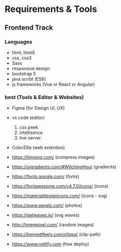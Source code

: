 # Requirements & Tools
## Frontend Track 

### Languages 
- html, html5
- css, css3
- Sass 
- responsive design
- bootstrap 5
- java scribt (ES6)
- js frameworks (Vue or React or Angular)

### best (Tools & Editor & Websites)  
- Figma (for Design UI, UX)

- vs code (editor) 
    1. css peek
    2. intellisence
    3. live server
    
- ColorZilla (web extention)

- https://tinypng.com/ (compress images)
- https://uigradients.com/#WitchingHour (gradients)
- https://fonts.google.com/ (fonts)
- https://fontawesome.com/v4.7.0/icons/ (icons)
- https://materialdesignicons.com/  (icons - svg)
- https://www.pexels.com/ (photos)
- https://getwaves.io/ (svg waves)
- http://lorempixel.com/ (random images)
- https://bennettfeely.com/clippy/ (clip-path)
- https://www.netlify.com (free deploy)
